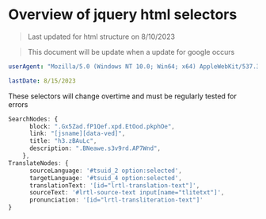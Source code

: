 # Overview of jquery html selectors

> Last updated for html structure on 8/10/2023

> This document will be update when a update for google occurs

```yaml
userAgent: "Mozilla/5.0 (Windows NT 10.0; Win64; x64) AppleWebKit/537.36 (KHTML, like Gecko) Chrome/114.0.0.0 Safari/537.36 OPR/100.0.0.0"

lastDate: 8/15/2023
```

These selectors will change overtime and must be regularly tested for errors

```ts
SearchNodes: {
      block: ".Gx5Zad.fP1Qef.xpd.EtOod.pkphOe",
      link: "[jsname][data-ved]",
      title: "h3.zBAuLc",
      description: ".BNeawe.s3v9rd.AP7Wnd",
    },
TranslateNodes: {
      sourceLanguage: '#tsuid_2 option:selected',
      targetLanguage: '#tsuid_4 option:selected',
      translationText: '[id="lrtl-translation-text"]',
      sourceText: '#lrtl-source-text input[name="tlitetxt"]',
      pronunciation: '[id="lrtl-transliteration-text"]'
}
```
